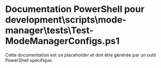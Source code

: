 # Documentation PowerShell pour development\scripts\mode-manager\tests\Test-ModeManagerConfigs.ps1

Cette documentation est un placeholder et doit être générée par un outil PowerShell spécifique.
